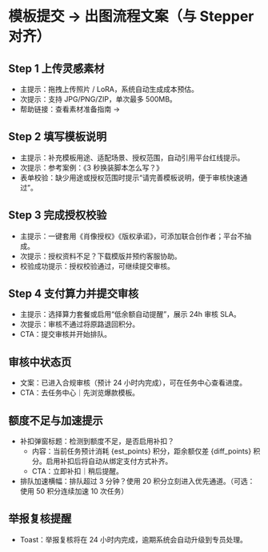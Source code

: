 ﻿# 模板提交 → 出图流程文案（与 Stepper 对齐）

## Step 1 上传灵感素材
- 主提示：拖拽上传照片 / LoRA，系统自动生成成本预估。
- 次提示：支持 JPG/PNG/ZIP，单次最多 500MB。
- 帮助链接：查看素材准备指南 →

## Step 2 填写模板说明
- 主提示：补充模板用途、适配场景、授权范围，自动引用平台红线提示。
- 次提示：参考案例：《3 秒换装脚本怎么写？》
- 表单校验：缺少用途或授权范围时提示“请完善模板说明，便于审核快速通过”。

## Step 3 完成授权校验
- 主提示：一键套用《肖像授权》《版权承诺》，可添加联合创作者；平台不抽成。
- 次提示：授权资料不足？下载模版并预约客服协助。
- 校验成功提示：授权校验通过，可继续提交审核。

## Step 4 支付算力并提交审核
- 主提示：选择算力套餐或启用“低余额自动提醒”，展示 24h 审核 SLA。
- 次提示：审核不通过将原路退回积分。
- CTA：提交审核并开始排队。

## 审核中状态页
- 文案：已进入合规审核（预计 24 小时内完成），可在任务中心查看进度。
- CTA：去任务中心｜先浏览爆款模板。

## 额度不足与加速提示
- 补扣弹窗标题：检测到额度不足，是否启用补扣？
  - 内容：当前任务预计消耗 {est_points} 积分，距余额仅差 {diff_points} 积分。启用补扣后将自动从绑定支付方式补齐。
  - CTA：立即补扣｜稍后提醒。
- 排队加速横幅：排队超过 3 分钟？使用 20 积分立刻进入优先通道。（可选：使用 50 积分连续加速 10 次任务）

## 举报复核提醒
- Toast：举报复核将在 24 小时内完成，逾期系统会自动升级到专员处理。

